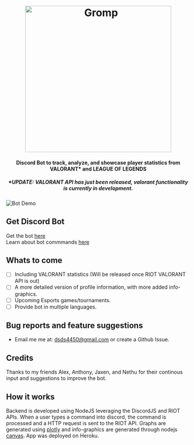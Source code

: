 <h1 align="center">
  <br>
  <a href="http://www.gromp.xyz"><img src="https://github.com/Dhruv-m-Shah/League-of-Legends-Discord-Bot/blob/master/readmeImages/gromp_name.png" alt="Gromp" width="400"></a>

</h1>
<h4 align="center">Discord Bot to track, analyze, and showcase player statistics from VALORANT* and LEAGUE OF LEGENDS </h4>
<h5 align="center">*UPDATE: VALORANT API has just been released, valorant functionality is currently in development.</h5>

![Bot Demo](https://github.com/Dhruv-m-Shah/League-of-Legends-Discord-Bot/blob/master/readmeImages/2020-06-24-23-55-17_Trim-_online-video-cutter.com_-_1_.gif)

## Get Discord Bot
Get the bot [here](https://discord.com/oauth2/authorize?client_id=704888702585012345&permissions=0&scope=bot) <br>
Learn about bot commmands [here](http://www.gromp.xyz/Documentation/start.html)


## Whats to come
- [ ] Including VALORANT statistics (Will be released once RIOT VALORANT API is out)
- [ ] A more detailed version of profile information, with more added info-graphics.
- [ ] Upcoming Esports games/tournaments.
- [ ] Provide bot in multiple languages.

## Bug reports and feature suggestions
- Email me me at: dsds4450@gmail.com or create a Github Issue.

## Credits
Thanks to my friends Alex, Anthony, Jaxen, and Nethu for their continous input and suggestions to improve the bot.

## How it works
Backend is developed using NodeJS leveraging the DiscordJS and RIOT APIs. When a user types a command into discord, the command is processed and a HTTP request is sent to the RIOT API. Graphs are generated using [plotly](https://plotly.com/nodejs/) and info-graphics are generated through nodejs [canvas](https://www.npmjs.com/package/canvas). App was deployed on Heroku.


